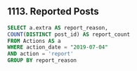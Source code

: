 ## 1113. Reported Posts
~~~SQL
SELECT a.extra AS report_reason,
COUNT(DISTINCT post_id) AS report_count
FROM Actions AS a
WHERE action_date = "2019-07-04"
AND action = 'report'
GROUP BY report_reason
~~~
